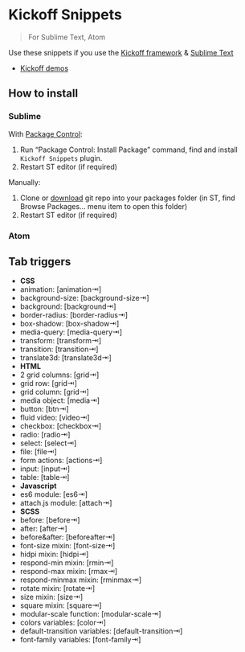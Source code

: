 # Kickoff Snippets

> For Sublime Text, Atom

Use these snippets if you use the [Kickoff framework](https://github.com/trykickoff/kickoff/) & [Sublime Text](http://sublimetext.com)

* [Kickoff demos](http://trykickoff.io/demos/)

## How to install

### Sublime

With [Package Control](http://packagecontrol.io):

1. Run “Package Control: Install Package” command, find and install `Kickoff Snippets` plugin.
2. Restart ST editor (if required)

Manually:

1. Clone or [download](https://github.com/trykickoff/Kickoff-snippets/archive/master.zip) git repo into your packages folder (in ST, find Browse Packages... menu item to open this folder)
2. Restart ST editor (if required)

### Atom



## Tab triggers

* **CSS**
 * animation: [animation&#8677;]
 * background-size: [background-size&#8677;]
 * background: [background&#8677;]
 * border-radius: [border-radius&#8677;]
 * box-shadow: [box-shadow&#8677;]
 * media-query: [media-query&#8677;]
 * transform: [transform&#8677;]
 * transition: [transition&#8677;]
 * translate3d: [translate3d&#8677;]
* **HTML**
 * 2 grid columns: [grid&#8677;]
 * grid row: [grid&#8677;]
 * grid column: [grid&#8677;]
 * media object: [media&#8677;]
 * button: [btn&#8677;]
 * fluid video: [video&#8677;]
 * checkbox: [checkbox&#8677;]
 * radio: [radio&#8677;]
 * select: [select&#8677;]
 * file: [file&#8677;]
 * form actions: [actions&#8677;]
 * input: [input&#8677;]
 * table: [table&#8677;]
* **Javascript**
 * es6 module: [es6&#8677;]
 * attach.js module: [attach&#8677;]
* **SCSS**
 * before: [before&#8677;]
 * after: [after&#8677;]
 * before&after: [beforeafter&#8677;]
 * font-size mixin: [font-size&#8677;]
 * hidpi mixin: [hidpi&#8677;]
 * respond-min mixin: [rmin&#8677;]
 * respond-max mixin: [rmax&#8677;]
 * respond-minmax mixin: [rminmax&#8677;]
 * rotate mixin: [rotate&#8677;]
 * size mixin: [size&#8677;]
 * square mixin: [square&#8677;]
 * modular-scale function: [modular-scale&#8677;]
 * colors variables: [color&#8677;]
 * default-transition variables: [default-transition&#8677;]
 * font-family variables: [font-family&#8677;]
